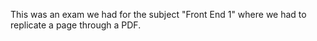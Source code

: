 This was an exam we had for the subject "Front End 1" where we had to replicate a page through a PDF.
